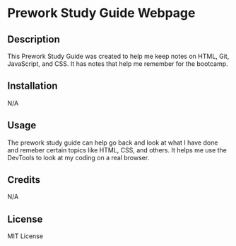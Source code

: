 # Prework Study Guide Webpage

## Description

This Prework Study Guide was created to help me keep notes on HTML, Git, JavaScript, and CSS. It has notes that help me remember for the bootcamp.

## Installation

N/A

## Usage

The prework study guide can help go back and look at what I have done and remeber certain topics like HTML, CSS, and others. It helps me use the DevTools to look at my coding on a real browser. 

## Credits

N/A

## License

MIT License
